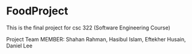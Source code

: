 # FoodProject
This is the final project for csc 322 (Software Engineering Course)  

Project Team MEMBER:
                    Shahan Rahman,
                    Hasibul Islam,
                    Eftekher Husain,
                    Daniel Lee


